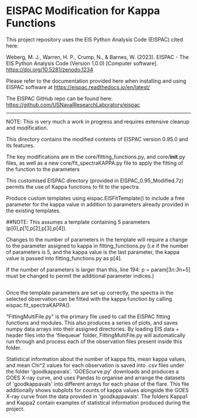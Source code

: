EISPAC Modification for Kappa Functions
=
This project repository uses the EIS Python Analysis Code (EISPAC) cited here:

Weberg, M. J., Warren, H. P., Crump, N., & Barnes, W. (2023). EISPAC - The EIS Python Analysis Code (Version 1.0.0) [Computer software]. https://doi.org/10.5281/zenodo.1234

Please refer to the documentation provided here when installing and using EISPAC software at https://eispac.readthedocs.io/en/latest/

The EISPAC GitHub repo can be found here: https://github.com/USNavalResearchLaboratory/eispac
_______________________________________________________________________________________________________
NOTE: This is very much a work in progress and requires extensive cleanup and modification. 

This directory contains the modified contents of EISPAC version 0.95.0 and its features.

The key modifications are in the core/fitting_functions.py, and core/__init__.py files, as well as a new core/fit_spectraKAPPA.py file to apply the fitting of the function to the parameters

This customised EISPAC directory (provided in EISPAC_0.95_Modified.7z) permits the use of Kappa functions to fit to the spectra.

Produce custom templates using eispac.EISFitTemplate() to include a free parameter for the kappa value in addition to parameters already provided in the existing templates.

##NOTE: 
This assumes a template containing 5 parameters (p[0],p[1],p[2],p[3],p[4]). 

Changes to the number of parameters in the template will require a change to the parameter assigned to kappa in fitting_functions.py
(i.e if the number of parameters is 5, and the kappa value is the last parameter, the kappa value is passed into fitting_functions.py as p[4]. 

If the number of parameters is larger than this, line 194: p = param\[3*n:3*n+5] must be changed to permit the additional parameter indices.)
##

Once the template parameters are set up correctly, the spectra in the selected observation can be fitted with the kappa function by calling eispac.fit_spectraKAPPA().

"FittingMultiFile.py" is the primary file used to call the EISPAC fitting functions and modules. This also produces a series of plots, and saves numpy data arrays into their assigned directories.
By loading EIS data + header files into the 'filequeue' folder, FittingMultiFile.py will automatically run through and process each of the observation files present inside this folder.

Statistical information about the number of kappa fits, mean kappa values, and mean Chi^2 values for each observation is saved into .csv files under the folder 'goodkappavals'.
'GOEScurve.py' downloads and produces a GOES X-ray curve, and uses Pandas to organise and arrange the datasets of 'goodkappavals' into different arrays for each phase of the flare.
This file additionally shows subplots for counts of kappa values alongside the GOES X-ray curve from the data provided in 'goodkappavals'.
The folders Kappa1 and Kappa2 contain examples of statistical information produced during the project.
 
